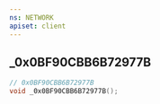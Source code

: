 ```yaml
---
ns: NETWORK
apiset: client
---
```

## _0x0BF90CBB6B72977B

```c
// 0x0BF90CBB6B72977B
void _0x0BF90CBB6B72977B();
```





